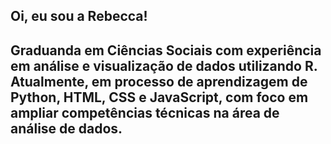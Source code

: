 ## Oi, eu sou a Rebecca!

## Graduanda em Ciências Sociais com experiência em análise e visualização de dados utilizando R. Atualmente, em processo de aprendizagem de Python, HTML, CSS e JavaScript, com foco em ampliar competências técnicas na área de análise de dados.



